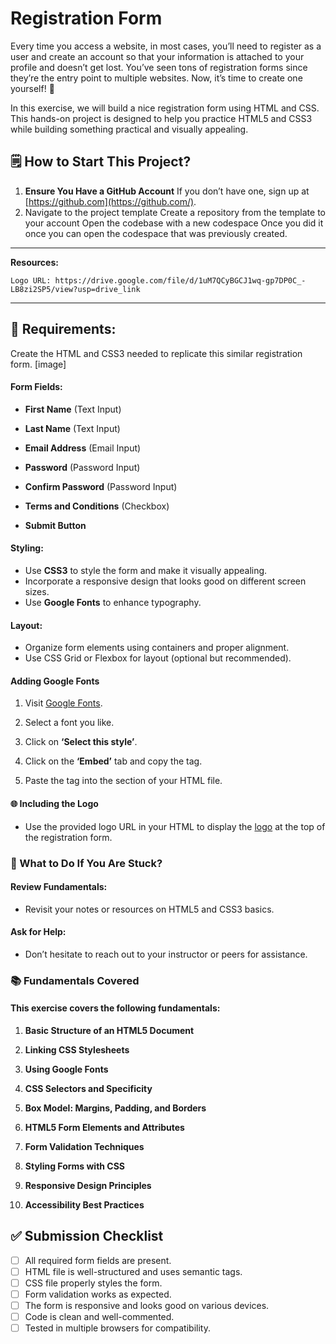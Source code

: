 # Registration Form

Every time you access a website, in most cases, you’ll need to register as a user and create an account so that your information is attached to your profile and doesn’t get lost. You’ve seen tons of registration forms since they’re the entry point to multiple websites. Now, it’s time to create one yourself! 🎉

In this exercise, we will build a nice registration form using HTML and CSS. This hands-on project is designed to help you practice HTML5 and CSS3 while building something practical and visually appealing.

🗒️ **How to Start This Project?**
---
1. **Ensure You Have a GitHub Account**
   If you don’t have one, sign up at [https://github.com](https://github.com/).
2. Navigate to the project template
   Create a repository from the template to your account
   Open the codebase with a new codespace
   Once you did it once you can open the codespace that was previously created.

---

**Resources:**

```curl
Logo URL: https://drive.google.com/file/d/1uM7QCyBGCJ1wq-gp7DP0C_-LB8zi2SP5/view?usp=drive_link
```
---

## **📝 Requirements:**

Create the HTML and CSS3 needed to replicate this similar registration form.
[image]

#### **Form Fields:**

- **First Name** (Text Input)
- **Last Name** (Text Input)
- **Email Address** (Email Input)

- **Password** (Password Input)
- **Confirm Password** (Password Input)
- **Terms and Conditions** (Checkbox)
- **Submit Button**

#### **Styling:**

- Use **CSS3** to style the form and make it visually appealing.
- Incorporate a responsive design that looks good on different screen sizes.
- Use **Google Fonts** to enhance typography.

#### **Layout:**

- Organize form elements using containers and proper alignment.
- Use CSS Grid or Flexbox for layout (optional but recommended).

#### **Adding Google Fonts**

1.	Visit [Google Fonts](https://fonts.google.com/).

2.	Select a font you like.

3.	Click on **‘Select this style’**.

4.	Click on the **‘Embed’** tab and copy the <link> tag.

5.	Paste the <link> tag into the <head> section of your HTML file.

#### **🌐 Including the Logo**

- Use the provided logo URL in your HTML to display the [logo](https://drive.google.com/file/d/1uM7QCyBGCJ1wq-gp7DP0C_-LB8zi2SP5/view?usp=drive_link) at the top of the registration form.

### **🤔 What to Do If You Are Stuck?**

#### **Review Fundamentals:**

- Revisit your notes or resources on HTML5 and CSS3 basics.

#### **Ask for Help:**

- Don’t hesitate to reach out to your instructor or peers for assistance.

### **📚 Fundamentals Covered**

#### This exercise covers the following fundamentals:

1.	**Basic Structure of an HTML5 Document**

2.	**Linking CSS Stylesheets**

3.	**Using Google Fonts**

4.	**CSS Selectors and Specificity**

5.	**Box Model: Margins, Padding, and Borders**

6.	**HTML5 Form Elements and Attributes**

7.	**Form Validation Techniques**

8.	**Styling Forms with CSS**

9.	**Responsive Design Principles**

10.	**Accessibility Best Practices**

## **✅ Submission Checklist**

- [ ]  All required form fields are present.
- [ ]  HTML file is well-structured and uses semantic tags.
- [ ]  CSS file properly styles the form.
- [ ]  Form validation works as expected.
- [ ]  The form is responsive and looks good on various devices.
- [ ]  Code is clean and well-commented.
- [ ]  Tested in multiple browsers for compatibility.